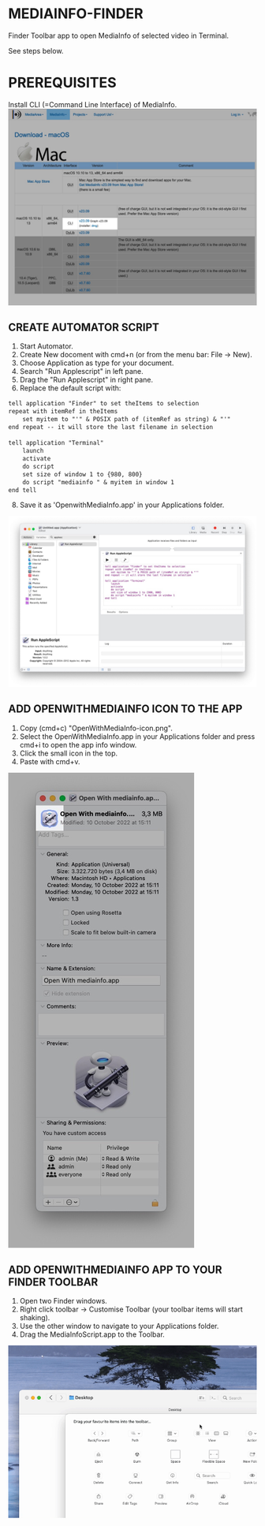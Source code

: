 # MEDIAINFO-FINDER
Finder Toolbar app to open MediaInfo of selected video in Terminal.

See steps below.

# PREREQUISITES
Install CLI (=Command Line Interface) of MediaInfo.
![MediaInfoInstallCLI](images/MediaInfoInstallCLI.jpg)

## CREATE AUTOMATOR SCRIPT
1. Start Automator.
2. Create New docoment with cmd+n (or from the menu bar: File -> New).
3. Choose Application as type for your document.
5. Search "Run Applescript" in left pane.
6. Drag the "Run Applescript" in right pane.
7. Replace the default script with:
```
tell application "Finder" to set theItems to selection
repeat with itemRef in theItems
    set myitem to "'" & POSIX path of (itemRef as string) & "'"
end repeat -- it will store the last filename in selection

tell application "Terminal"
    launch
    activate
    do script
    set size of window 1 to {980, 800}
    do script "mediainfo " & myitem in window 1
end tell
```
8. Save it as 'OpenwithMediaInfo.app' in your Applications folder.

![Automator](images/Automator.jpg)

## ADD OPENWITHMEDIAINFO ICON TO THE APP
1. Copy (cmd+c) "OpenWithMediaInfo-icon.png".
2. Select the OpenWithMediaInfo.app in your Applications folder and press cmd+i to open the app info window.
3. Click the small icon in the top.
4. Paste with cmd+v.

![AddIcon](images/AddIcon.jpg)


## ADD OPENWITHMEDIAINFO APP TO YOUR FINDER TOOLBAR
1. Open two Finder windows.
2. Right click toolbar -> Customise Toolbar (your toolbar items will start shaking).
3. Use the other window to navigate to your Applications folder.
4. Drag the MediaInfoScript.app to the Toolbar.

![AddToToolbar](images/AddToToolbar.gif)
